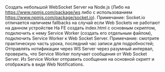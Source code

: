 Создать небольшой WebSocket Server на Node.js (Либо на https://www.npmjs.com/package/ws либо с использованием https://www.npmjs.com/package/socket.io). 
Примечание: Socket.io отличается наличием fallbacks на случай если Web Sockets не работают на данном устройстве
На FE создать index.html c основным скриптом, подключить к нему Service Worker (создать его отдельным файлом), подключить Service Worker к Web Socket Server.
Примечание: смотрите практическую часть урока, последний час записи для подробностей;
Отправлять нотификации через WS Server через разумный интервал, проверить, что Service Worker получает сообщения от Web Socket Server.
Из Service Worker отправить сообщения на основной скрипт и отображать в виде Web Notifications.